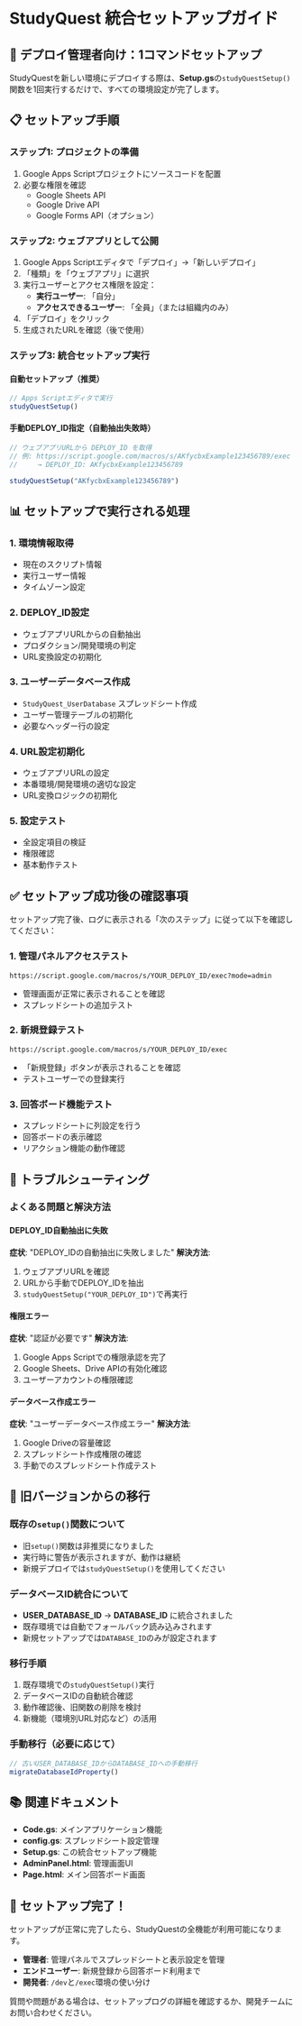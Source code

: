 # StudyQuest 統合セットアップガイド

## 🚀 デプロイ管理者向け：1コマンドセットアップ

StudyQuestを新しい環境にデプロイする際は、**Setup.gs**の`studyQuestSetup()`関数を1回実行するだけで、すべての環境設定が完了します。

## 📋 セットアップ手順

### ステップ1: プロジェクトの準備
1. Google Apps Scriptプロジェクトにソースコードを配置
2. 必要な権限を確認
   - Google Sheets API
   - Google Drive API
   - Google Forms API（オプション）

### ステップ2: ウェブアプリとして公開
1. Google Apps Scriptエディタで「デプロイ」→「新しいデプロイ」
2. 「種類」を「ウェブアプリ」に選択
3. 実行ユーザーとアクセス権限を設定：
   - **実行ユーザー**: 「自分」
   - **アクセスできるユーザー**: 「全員」（または組織内のみ）
4. 「デプロイ」をクリック
5. 生成されたURLを確認（後で使用）

### ステップ3: 統合セットアップ実行

#### 自動セットアップ（推奨）
```javascript
// Apps Scriptエディタで実行
studyQuestSetup()
```

#### 手動DEPLOY_ID指定（自動抽出失敗時）
```javascript
// ウェブアプリURLから DEPLOY_ID を取得
// 例: https://script.google.com/macros/s/AKfycbxExample123456789/exec
//     → DEPLOY_ID: AKfycbxExample123456789

studyQuestSetup("AKfycbxExample123456789")
```

## 📊 セットアップで実行される処理

### 1. 環境情報取得
- 現在のスクリプト情報
- 実行ユーザー情報
- タイムゾーン設定

### 2. DEPLOY_ID設定
- ウェブアプリURLからの自動抽出
- プロダクション/開発環境の判定
- URL変換設定の初期化

### 3. ユーザーデータベース作成
- `StudyQuest_UserDatabase` スプレッドシート作成
- ユーザー管理テーブルの初期化
- 必要なヘッダー行の設定

### 4. URL設定初期化
- ウェブアプリURLの設定
- 本番環境/開発環境の適切な設定
- URL変換ロジックの初期化

### 5. 設定テスト
- 全設定項目の検証
- 権限確認
- 基本動作テスト

## ✅ セットアップ成功後の確認事項

セットアップ完了後、ログに表示される「次のステップ」に従って以下を確認してください：

### 1. 管理パネルアクセステスト
```
https://script.google.com/macros/s/YOUR_DEPLOY_ID/exec?mode=admin
```
- 管理画面が正常に表示されることを確認
- スプレッドシートの追加テスト

### 2. 新規登録テスト
```
https://script.google.com/macros/s/YOUR_DEPLOY_ID/exec
```
- 「新規登録」ボタンが表示されることを確認
- テストユーザーでの登録実行

### 3. 回答ボード機能テスト
- スプレッドシートに列設定を行う
- 回答ボードの表示確認
- リアクション機能の動作確認

## 🔧 トラブルシューティング

### よくある問題と解決方法

#### DEPLOY_ID自動抽出に失敗
**症状**: "DEPLOY_IDの自動抽出に失敗しました"
**解決方法**: 
1. ウェブアプリURLを確認
2. URLから手動でDEPLOY_IDを抽出
3. `studyQuestSetup("YOUR_DEPLOY_ID")`で再実行

#### 権限エラー
**症状**: "認証が必要です"
**解決方法**:
1. Google Apps Scriptでの権限承認を完了
2. Google Sheets、Drive APIの有効化確認
3. ユーザーアカウントの権限確認

#### データベース作成エラー
**症状**: "ユーザーデータベース作成エラー"
**解決方法**:
1. Google Driveの容量確認
2. スプレッドシート作成権限の確認
3. 手動でのスプレッドシート作成テスト

## 🔄 旧バージョンからの移行

### 既存の`setup()`関数について
- 旧`setup()`関数は非推奨になりました
- 実行時に警告が表示されますが、動作は継続
- 新規デプロイでは`studyQuestSetup()`を使用してください

### データベースID統合について
- **USER_DATABASE_ID** → **DATABASE_ID** に統合されました
- 既存環境では自動でフォールバック読み込みされます
- 新規セットアップでは`DATABASE_ID`のみが設定されます

### 移行手順
1. 既存環境での`studyQuestSetup()`実行
2. データベースIDの自動統合確認
3. 動作確認後、旧関数の削除を検討
4. 新機能（環境別URL対応など）の活用

### 手動移行（必要に応じて）
```javascript
// 古いUSER_DATABASE_IDからDATABASE_IDへの手動移行
migrateDatabaseIdProperty()
```

## 📚 関連ドキュメント

- **Code.gs**: メインアプリケーション機能
- **config.gs**: スプレッドシート設定管理
- **Setup.gs**: この統合セットアップ機能
- **AdminPanel.html**: 管理画面UI
- **Page.html**: メイン回答ボード画面

## 🎉 セットアップ完了！

セットアップが正常に完了したら、StudyQuestの全機能が利用可能になります。

- **管理者**: 管理パネルでスプレッドシートと表示設定を管理
- **エンドユーザー**: 新規登録から回答ボード利用まで
- **開発者**: `/dev`と`/exec`環境の使い分け

質問や問題がある場合は、セットアップログの詳細を確認するか、開発チームにお問い合わせください。